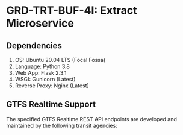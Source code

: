 # GRD-TRT-BUF-4I: Extract Microservice

## Dependencies
1. OS: Ubuntu 20.04 LTS (Focal Fossa)
2. Language: Python 3.8 
3. Web App: Flask 2.3.1
4. WSGI: Gunicorn (Latest)
5. Reverse Proxy: Nginx (Latest)

## GTFS Realtime Support
The specified GTFS Realtime REST API endpoints are developed and maintained by the following transit agencies:
